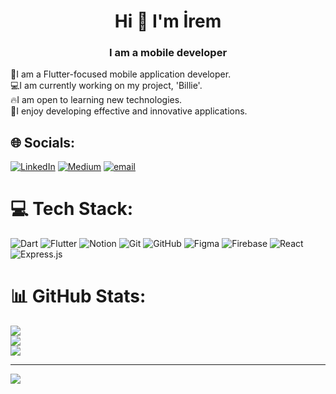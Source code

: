 <h1 align="center">Hi 👋 I'm İrem</h1>

<h3 align="center">I am a mobile developer</h3>

  📌I am a Flutter-focused mobile application developer.<br>💻I am currently working on my project, 'Billie'.<br>🔥I am open to learning new technologies.<br>🎯I enjoy developing effective and innovative applications.<br>

## 🌐 Socials:
[![LinkedIn](https://img.shields.io/badge/LinkedIn-%230077B5.svg?logo=linkedin&logoColor=white)](https://linkedin.com/in/www.linkedin.com/in/iremnur-omgen) [![Medium](https://img.shields.io/badge/Medium-12100E?logo=medium&logoColor=white)](https://medium.com/@https://medium.com/@iremnuromgen) [![email](https://img.shields.io/badge/Email-D14836?logo=gmail&logoColor=white)](mailto:iremnuromgen@gmail.com) 

# 💻 Tech Stack:
![Dart](https://img.shields.io/badge/dart-%230175C2.svg?style=for-the-badge&logo=dart&logoColor=white) ![Flutter](https://img.shields.io/badge/Flutter-%2302569B.svg?style=for-the-badge&logo=Flutter&logoColor=white) ![Notion](https://img.shields.io/badge/Notion-%23000000.svg?style=for-the-badge&logo=notion&logoColor=white) ![Git](https://img.shields.io/badge/git-%23F05033.svg?style=for-the-badge&logo=git&logoColor=white) ![GitHub](https://img.shields.io/badge/github-%23121011.svg?style=for-the-badge&logo=github&logoColor=white) ![Figma](https://img.shields.io/badge/figma-%23F24E1E.svg?style=for-the-badge&logo=figma&logoColor=white) ![Firebase](https://img.shields.io/badge/firebase-a08021?style=for-the-badge&logo=firebase&logoColor=ffcd34) ![React](https://img.shields.io/badge/react-%2320232a.svg?style=for-the-badge&logo=react&logoColor=%2361DAFB) ![Express.js](https://img.shields.io/badge/express.js-%23404d59.svg?style=for-the-badge&logo=express&logoColor=%2361DAFB)

# 📊 GitHub Stats:
![](https://github-readme-stats.vercel.app/api?username=iremnuromgen&theme=rose&hide_border=false&include_all_commits=true&count_private=false)<br/>
![](https://github-readme-streak-stats.herokuapp.com/?user=iremnuromgen&theme=rose&hide_border=false)<br/>
![](https://github-readme-stats.vercel.app/api/top-langs/?username=iremnuromgen&theme=rose&hide_border=false&include_all_commits=true&count_private=false&layout=compact)

---
[![](https://visitcount.itsvg.in/api?id=iremnuromgen&icon=2&color=5)](https://visitcount.itsvg.in)

<!-- Proudly created with GPRM ( https://gprm.itsvg.in ) -->
